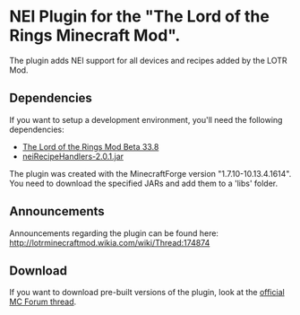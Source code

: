 # NEI Plugin for the "The Lord of the Rings Minecraft Mod".
The plugin adds NEI support for all devices and recipes added by the LOTR Mod.
## Dependencies
If you want to setup a development environment, you'll need the following dependencies:
- [The Lord of the Rings Mod Beta 33.8](http://www.mediafire.com/file/kcp1k2fvfkahd00/)
- [neiRecipeHandlers-2.0.1.jar](https://github.com/CraftedMods/nei-recipe-handlers/releases)

The plugin was created with the MinecraftForge version "1.7.10-10.13.4.1614".  
You need to download the specified JARs and add them to a 'libs' folder.
## Announcements
Announcements regarding the plugin can be found here: http://lotrminecraftmod.wikia.com/wiki/Thread:174874
## Download
If you want to download pre-built versions of the plugin, look at the [official MC Forum thread](http://www.minecraftforum.net/forums/mapping-and-modding/minecraft-mods/wip-mods/2563743-1-7-10-nei-plugin-for-the-lord-of-the-rings-mod).
